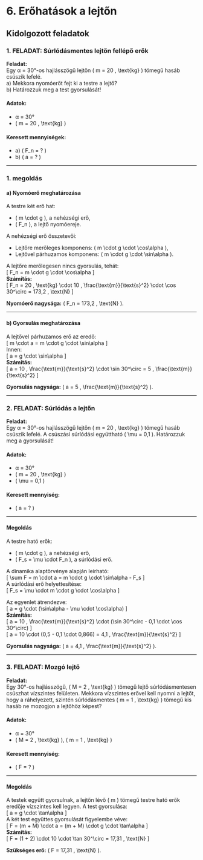 # **6. Erőhatások a lejtőn**

## **Kidolgozott feladatok**

### **1. FELADAT: Súrlódásmentes lejtőn fellépő erők**
**Feladat:**  
Egy α = 30°-os hajlásszögű lejtőn \( m = 20 \, \text{kg} \) tömegű hasáb csúszik lefelé.  
a) Mekkora nyomóerőt fejt ki a testre a lejtő?  
b) Határozzuk meg a test gyorsulását!  

#### **Adatok:**  
- α = 30°  
- \( m = 20 \, \text{kg} \)  

#### **Keresett mennyiségek:**  
- a) \( F_n = ? \)  
- b) \( a = ? \)  

---

### **1. megoldás**
#### **a) Nyomóerő meghatározása**  
A testre két erő hat:  
- \( m \cdot g \), a nehézségi erő,  
- \( F_n \), a lejtő nyomóereje.  

A nehézségi erő összetevői:  
- Lejtőre merőleges komponens: \( m \cdot g \cdot \cos\alpha \),  
- Lejtővel párhuzamos komponens: \( m \cdot g \cdot \sin\alpha \).  

A lejtőre merőlegesen nincs gyorsulás, tehát:  
\[
F_n = m \cdot g \cdot \cos\alpha
\]  
**Számítás:**  
\[
F_n = 20 \, \text{kg} \cdot 10 \, \frac{\text{m}}{\text{s}^2} \cdot \cos 30^\circ = 173,2 \, \text{N}
\]  

**Nyomóerő nagysága:** \( F_n = 173,2 \, \text{N} \).

---

#### **b) Gyorsulás meghatározása**  
A lejtővel párhuzamos erő az eredő:  
\[
m \cdot a = m \cdot g \cdot \sin\alpha
\]  
Innen:  
\[
a = g \cdot \sin\alpha
\]  
**Számítás:**  
\[
a = 10 \, \frac{\text{m}}{\text{s}^2} \cdot \sin 30^\circ = 5 \, \frac{\text{m}}{\text{s}^2}
\]  

**Gyorsulás nagysága:** \( a = 5 \, \frac{\text{m}}{\text{s}^2} \).

---

### **2. FELADAT: Súrlódás a lejtőn**
**Feladat:**  
Egy α = 30°-os hajlásszögű lejtőn \( m = 20 \, \text{kg} \) tömegű hasáb csúszik lefelé. A csúszási súrlódási együttható \( \mu = 0,1 \). Határozzuk meg a gyorsulását!  

#### **Adatok:**  
- α = 30°  
- \( m = 20 \, \text{kg} \)  
- \( \mu = 0,1 \)  

#### **Keresett mennyiség:**  
- \( a = ? \)  

---

#### **Megoldás**  
A testre ható erők:  
- \( m \cdot g \), a nehézségi erő,  
- \( F_s = \mu \cdot F_n \), a súrlódási erő.  

A dinamika alaptörvénye alapján leírható:  
\[
\sum F = m \cdot a = m \cdot g \cdot \sin\alpha - F_s
\]  
A súrlódási erő helyettesítése:  
\[
F_s = \mu \cdot m \cdot g \cdot \cos\alpha
\]  

Az egyenlet átrendezve:  
\[
a = g \cdot (\sin\alpha - \mu \cdot \cos\alpha)
\]  
**Számítás:**  
\[
a = 10 \, \frac{\text{m}}{\text{s}^2} \cdot (\sin 30^\circ - 0,1 \cdot \cos 30^\circ)
\]  
\[
a = 10 \cdot (0,5 - 0,1 \cdot 0,866) = 4,1 \, \frac{\text{m}}{\text{s}^2}
\]  

**Gyorsulás nagysága:** \( a = 4,1 \, \frac{\text{m}}{\text{s}^2} \).

---

### **3. FELADAT: Mozgó lejtő**
**Feladat:**  
Egy 30°-os hajlásszögű, \( M = 2 \, \text{kg} \) tömegű lejtő súrlódásmentesen csúszhat vízszintes felületen. Mekkora vízszintes erővel kell nyomni a lejtőt, hogy a ráhelyezett, szintén súrlódásmentes \( m = 1 \, \text{kg} \) tömegű kis hasáb ne mozogjon a lejtőhöz képest?  

#### **Adatok:**  
- α = 30°  
- \( M = 2 \, \text{kg} \), \( m = 1 \, \text{kg} \)  

#### **Keresett mennyiség:**  
- \( F = ? \)  

---

#### **Megoldás**  
A testek együtt gyorsulnak, a lejtőn lévő \( m \) tömegű testre ható erők eredője vízszintes kell legyen. A test gyorsulása:  
\[
a = g \cdot \tan\alpha
\]  
A két test együttes gyorsulását figyelembe véve:  
\[
F = (m + M) \cdot a = (m + M) \cdot g \cdot \tan\alpha
\]  
**Számítás:**  
\[
F = (1 + 2) \cdot 10 \cdot \tan 30^\circ = 17,31 \, \text{N}
\]  

**Szükséges erő:** \( F = 17,31 \, \text{N} \).